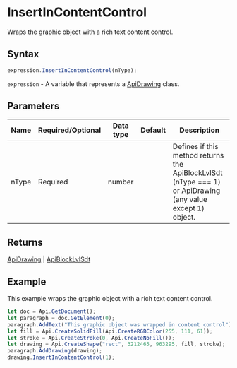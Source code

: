 # InsertInContentControl

Wraps the graphic object with a rich text content control.

## Syntax

```javascript
expression.InsertInContentControl(nType);
```

`expression` - A variable that represents a [ApiDrawing](../ApiDrawing.md) class.

## Parameters

| **Name** | **Required/Optional** | **Data type** | **Default** | **Description** |
| ------------- | ------------- | ------------- | ------------- | ------------- |
| nType | Required | number |  | Defines if this method returns the ApiBlockLvlSdt (nType === 1) or ApiDrawing (any value except 1) object. |

## Returns

[ApiDrawing](../../ApiDrawing/ApiDrawing.md) | [ApiBlockLvlSdt](../../ApiBlockLvlSdt/ApiBlockLvlSdt.md)

## Example

This example wraps the graphic object with a rich text content control.

```javascript
let doc = Api.GetDocument();
let paragraph = doc.GetElement(0);
paragraph.AddText("This graphic object was wrapped in content control");
let fill = Api.CreateSolidFill(Api.CreateRGBColor(255, 111, 61));
let stroke = Api.CreateStroke(0, Api.CreateNoFill());
let drawing = Api.CreateShape("rect", 3212465, 963295, fill, stroke);
paragraph.AddDrawing(drawing);
drawing.InsertInContentControl(1);
```
